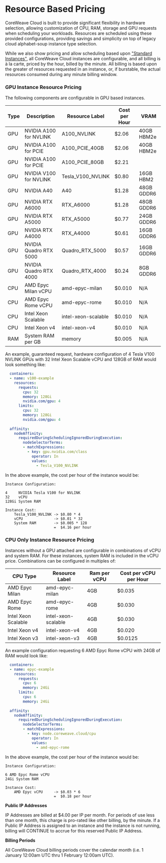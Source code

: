 # Resource Based Pricing

CoreWeave Cloud is built to provide significant flexibility in hardware selection, allowing customization of CPU, RAM, storage and GPU requests when scheduling your workloads. Resources are scheduled using these provided configurations, providing savings and simplicity on top of legacy cloud alphabet-soup instance type selection.

While we also show pricing and allow scheduling based upon ["Standard Instances"](https://www.coreweave.com/pricing), all CoreWeave Cloud instances are configurable, and all billing is à la carte, priced by the hour, billed by the minute. All billing is based upon the greater of resources requested in an instance, or, if burstable, the actual resources consumed during any minute billing window.

### GPU Instance Resource Pricing

The following components are configurable in GPU based instances.

| Type | Description            | Resource Label      | Cost per Hour | VRAM       |
| ---- | ---------------------- | ------------------- | ------------- | ---------- |
| GPU  | NVIDIA A100 for NVLINK | A100\_NVLINK        | $2.06         | 40GB HBM2e |
| GPU  | NVIDIA A100 for PCIE   | A100\_PCIE\_40GB    | $2.06         | 40GB HBM2e |
| GPU  | NVIDIA A100 for PCIE   | A100\_PCIE\_80GB    | $2.21         |            |
| GPU  | NVIDIA V100 for NVLINK | Tesla\_V100\_NVLINK | $0.80         | 16GB HBM2  |
| GPU  | NVIDIA A40             | A40                 | $1.28         | 48GB GDDR6 |
| GPU  | NVIDIA RTX A6000       | RTX\_A6000          | $1.28         | 48GB GDDR6 |
| GPU  | NVIDIA RTX A5000       | RTX\_A5000          | $0.77         | 24GB GDDR6 |
| GPU  | NVIDIA RTX A4000       | RTX\_A4000          | $0.61         | 16GB GDDR6 |
| GPU  | NVIDIA Quadro RTX 5000 | Quadro\_RTX\_5000   | $0.57         | 16GB GDDR6 |
| GPU  | NVIDIA Quadro RTX 4000 | Quadro\_RTX\_4000   | $0.24         | 8GB GDDR6  |
| CPU  | AMD Epyc Milan vCPU    | amd-epyc-milan      | $0.010        | N/A        |
| CPU  | AMD Epyc Rome vCPU     | amd-epyc-rome       | $0.010        | N/A        |
| CPU  | Intel Xeon Scalable    | intel-xeon-scalable | $0.010        | N/A        |
| CPU  | Intel Xeon v4          | intel-xeon-v4       | $0.010        | N/A        |
| RAM  | System RAM per GB      | memory              | $0.005        | N/A        |

An example, guaranteed request, hardware configuration of 4 Tesla V100 NVLINK GPUs with 32 Intel Xeon Scalable vCPU and 128GB of RAM would look something like:

```yaml
  containers:
  - name: v100-example
    resources:
      requests:
        cpu: 32
        memory: 128Gi
        nvidia.com/gpu: 4
      limits:
        cpu: 32
        memory: 128Gi
        nvidia.com/gpu: 4        
        
  affinity:
    nodeAffinity:
      requiredDuringSchedulingIgnoredDuringExecution:
        nodeSelectorTerms:
        - matchExpressions:
          - key: gpu.nvidia.com/class
            operator: In
            values:
              - Tesla_V100_NVLINK
```

In the above example, the cost per hour of the instance would be:

```
Instance Configuration:

4     NVIDIA Tesla V100 for NVLINK
32    vCPU
128Gi System RAM

Instance Cost:
    Tesla_V100_NVLINK -> $0.80 * 4
    vCPU              -> $0.01 * 32
    System RAM        -> $0.005 * 128
                      =  $4.16 per hour
```

### CPU Only Instance Resource Pricing

Instances without a GPU attached are configurable in combinations of vCPU and system RAM. For these instances, system RAM is included in the vCPU price. Combinations can be configured in multiples of:

| CPU Type            | Resource Label      | Ram per vCPU | Cost per vCPU per Hour |
| ------------------- | ------------------- | ------------ | ---------------------- |
| AMD Epyc Milan      | amd-epyc-milan      | 4GB          | $0.035                 |
| AMD Epyc Rome       | amd-epyc-rome       | 4GB          | $0.030                 |
| Intel Xeon Scalable | intel-xeon-scalable | 4GB          | $0.030                 |
| Intel Xeon v4       | intel-xeon-v4       | 4GB          | $0.020                 |
| Intel Xeon v3       | intel-xeon-v3       | 4GB          | $0.0125                |

An example configuration requesting 6 AMD Epyc Rome vCPU with 24GB of RAM would look like:

```yaml
  containers:
  - name: epyc-example
    resources:
      requests:
        cpu: 6
        memory: 24Gi      
      limits:
        cpu: 6
        memory: 24Gi        
        
  affinity:
    nodeAffinity:
      requiredDuringSchedulingIgnoredDuringExecution:
        nodeSelectorTerms:
        - matchExpressions:
          - key: node.coreweave.cloud/cpu
            operator: In
            values:
              - amd-epyc-rome   
```

In the above example, the cost per hour of the instance would be:

```
Instance Configuration:

6 AMD Epyc Rome vCPU
24Gi System RAM

Instance Cost:
    AMD Epyc vCPU     -> $0.03 * 6
                      =  $0.18 per hour
```

**Public IP Addresses**

IP Addresses are billed at $4.00 per IP per month. For periods of use less than one month, this charge is pro-rated like other billing, by the minute. If a Public IP Address is assigned to an instance and the instance is not running, billing will CONTINUE to accrue for this reserved Public IP Address.

**Billing Periods**

All CoreWeave Cloud billing periods cover the calendar month (i.e. 1 January 12:00am UTC thru 1 February 12:00am UTC).
